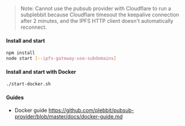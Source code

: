 > Note: Cannot use the pubsub provider with Cloudflare to run a subplebbit because Cloudflare timesout the keepalive connection after 2 minutes, and the IPFS HTTP client doesn't automatically reconnect.

#### Install and start

```sh
npm install
node start [--ipfs-gateway-use-subdomains]
```

#### Install and start with Docker

```sh
./start-docker.sh
```

#### Guides

- Docker guide https://github.com/plebbit/pubsub-provider/blob/master/docs/docker-guide.md
